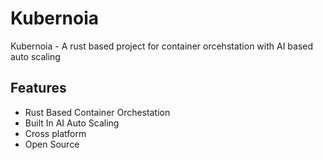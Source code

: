 
# Kubernoia

Kubernoia - A rust based project for container orcehstation with AI based auto scaling

## Features

- Rust Based Container Orchestation
- Built In AI Auto Scaling
- Cross platform
- Open Source

